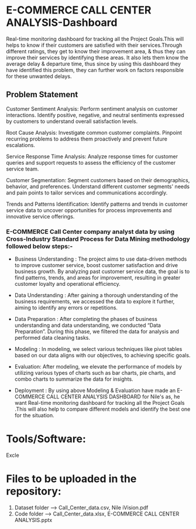 
# E-COMMERCE CALL CENTER ANALYSIS-Dashboard

Real-time monitoring dashboard for tracking all the Project Goals.This will helps to know if their customers are satisfied with their services.Through different ratings, they get to know their improvement area, & thus they can improve their services by identifying these areas. It also lets them know the average delay & departure time, thus since by using this dashboard they have identified this problem, they can further work on factors responsible for these unwanted delays.

## Problem Statement



Customer Sentiment Analysis: Perform sentiment analysis on customer interactions. Identify positive, negative, and neutral sentiments expressed by customers to understand overall satisfaction levels.

Root Cause Analysis: Investigate common customer complaints. Pinpoint recurring problems to address them proactively and prevent future escalations. 

Service Response Time Analysis: Analyze response times for customer queries and support requests to assess the efficiency of the customer service team. 

Customer Segmentation: Segment customers based on their demographics, behavior, and preferences. Understand different customer segments' needs and pain points to tailor services and communications accordingly. 

Trends and Patterns Identification: Identify patterns and trends in customer service data to uncover opportunities for process improvements and innovative service offerings.


### E-COMMERCE Call Center company analyst data by using Cross-Industry Standard Process for Data Mining methodology followed below steps:-
 

- Business Understanding : The project aims to use data-driven methods to improve customer service, boost customer satisfaction and drive business growth. By analyzing past customer service data, the goal is to find patterns, trends, and areas for improvement, resulting in greater customer loyalty and operational efficiency. 

- Data Understanding : After gaining a thorough understanding of the business requirements, we accessed the data to explore it further, aiming to identify any errors or repetitions. 

- Data Preparation : After completing the phases of business understanding and data understanding, we conducted “Data Preparation”. During this phase, we filtered the data for analysis and performed data cleaning tasks. 

- Modeling : In modeling, we select various techniques like pivot tables based on our data aligns with our objectives, to achieving specific goals.

- Evaluation: After modeling, we elevate the performance of models by utilizing various types of charts such as bar charts, pie charts, and combo charts to summarize the data for insights. 

- Deployment : By using above Modeling & Evaluation have made an E-COMMERCE CALL CENTER ANALYSIS DASHBOARD for Nile's as, he want Real-time monitoring dashboard for tracking all the Project Goals .This will also help to compare different models and identify the best one for the situation.


# Tools/Software:
Excle

# Files to be uploaded in the repository:

  1. Dataset folder --> Call_Center_data.csv, Nile  iVision.pdf
  2. Code folder --> Call_Center_data.xlsx, E-COMMERCE CALL CENTER ANALYSIS.pptx
